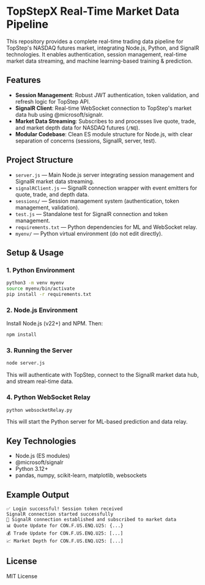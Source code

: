 # TopStepX Real-Time Market Data Pipeline

This repository provides a complete real-time trading data pipeline for TopStep's NASDAQ futures market, integrating Node.js, Python, and SignalR technologies. It enables authentication, session management, real-time market data streaming, and machine learning-based training & prediction.
## Features
- **Session Management**: Robust JWT authentication, token validation, and refresh logic for TopStep API.
- **SignalR Client**: Real-time WebSocket connection to TopStep's market data hub using @microsoft/signalr.
- **Market Data Streaming**: Subscribes to and processes live quote, trade, and market depth data for NASDAQ futures (`/NQ`).
- **Modular Codebase**: Clean ES module structure for Node.js, with clear separation of concerns (sessions, SignalR, server, test).

## Project Structure

- `server.js` — Main Node.js server integrating session management and SignalR market data streaming.
- `signalRClient.js` — SignalR connection wrapper with event emitters for quote, trade, and depth data.
- `sessions/` — Session management system (authentication, token management, validation).
- `test.js` — Standalone test for SignalR connection and token management.
- `requirements.txt` — Python dependencies for ML and WebSocket relay.
- `myenv/` — Python virtual environment (do not edit directly).

## Setup & Usage

### 1. Python Environment

```sh
python3 -m venv myenv
source myenv/bin/activate
pip install -r requirements.txt
```

### 2. Node.js Environment

Install Node.js (v22+) and NPM. Then:

```sh
npm install
```

### 3. Running the Server

```sh
node server.js
```
This will authenticate with TopStep, connect to the SignalR market data hub, and stream real-time data.

### 4. Python WebSocket Relay

```sh
python websocketRelay.py
```
This will start the Python server for ML-based prediction and data relay.

## Key Technologies

- Node.js (ES modules)
- @microsoft/signalr
- Python 3.12+
- pandas, numpy, scikit-learn, matplotlib, websockets

## Example Output

```
✅ Login successful! Session token received
SignalR connection started successfully
🚀 SignalR connection established and subscribed to market data
📊 Quote Update for CON.F.US.ENQ.U25: {...}
💰 Trade Update for CON.F.US.ENQ.U25: [...]
📈 Market Depth for CON.F.US.ENQ.U25: [...]
```

## License

MIT License

